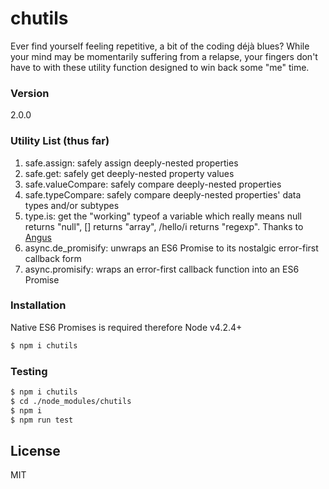 # chutils
Ever find yourself feeling repetitive, a bit of the coding déjà blues? While your mind may be momentarily suffering from a relapse, your fingers don't have to with these utility function designed to win back some "me" time.
 
### Version
2.0.0

### Utility List (thus far)
1. safe.assign: safely assign deeply-nested properties
2. safe.get: safely get deeply-nested property values
3. safe.valueCompare: safely compare deeply-nested properties
4. safe.typeCompare: safely compare deeply-nested properties' data types and/or subtypes 
5. type.is: get the "working" typeof a variable which really means null returns "null", [] returns "array", /hello/i returns "regexp". Thanks to [Angus](https://javascriptweblog.wordpress.com/2011/08/08/fixing-the-javascript-typeof-operator/)
6. async.de_promisify: unwraps an ES6 Promise to its nostalgic error-first callback form
7. async.promisify: wraps an error-first callback function into an ES6 Promise

### Installation
Native ES6 Promises is required therefore Node v4.2.4+
```sh
$ npm i chutils
```

### Testing
```sh
$ npm i chutils
$ cd ./node_modules/chutils
$ npm i
$ npm run test
```

License
----

MIT